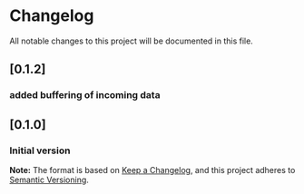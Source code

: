 # Changelog
All notable changes to this project will be documented in this file.

## [0.1.2]
### added buffering of incoming data

## [0.1.0]
### Initial version

**Note:** The format is based on [Keep a Changelog](https://keepachangelog.com/en/1.0.0/), and this project adheres to [Semantic Versioning](https://semver.org/spec/v2.0.0.html).
